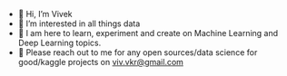 - 👋 Hi, I’m Vivek
- 👀 I’m interested in all things data
- 🌱 I am here to learn, experiment and create on Machine Learning and Deep Learning topics.
- 💞️ Please reach out to me for any open sources/data science for good/kaggle projects on viv.vkr@gmail.com

<!---
VomV/VomV is a ✨ special ✨ repository because its `README.md` (this file) appears on your GitHub profile.
You can click the Preview link to take a look at your changes.
--->
